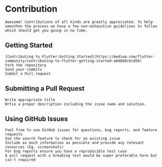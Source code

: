 # Contribution
    Awesome! Contributions of all kinds are greatly appreciated. To help smoothen the process we have a few non-exhaustive guidelines to follow which should get you going in no time.
 
 ## Getting Started
    [Contributing to Flutter:Getting Started](https://medium.com/flutter-community/contributing-to-flutter-getting-started-a0db68cbcd5b)
    Fork the repository
    Send your commits
    Submit a Pull request

 ## Submitting a Pull Request
    Write appropriate title
    Wrtie a proper description including the issue name and solution.

## Using GitHub Issues
    Feel free to use GitHub issues for questions, bug reports, and feature requests 
    Use the search feature to check for an existing issue
    Include as much information as possible and provide any relevant resources (Eg. screenshots)
    For bug reports ensure you have a reproducible test case
    A pull request with a breaking test would be super preferable here but isn't required

